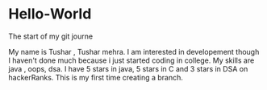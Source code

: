# Hello-World
The start of my git journe

My name is Tushar , Tushar mehra. I am interested in developement though I haven't done much because i just started coding in college.
My skills are java , oops, dsa. I have 5 stars in java, 5 stars in C and 3 stars in DSA on hackerRanks. This is my first time creating a branch.

